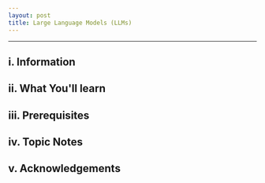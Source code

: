 ```yaml
---
layout: post
title: Large Language Models (LLMs)
---
```


---

## i. Information


## ii. What You'll learn

## iii. Prerequisites

## iv. Topic Notes

## v. Acknowledgements

